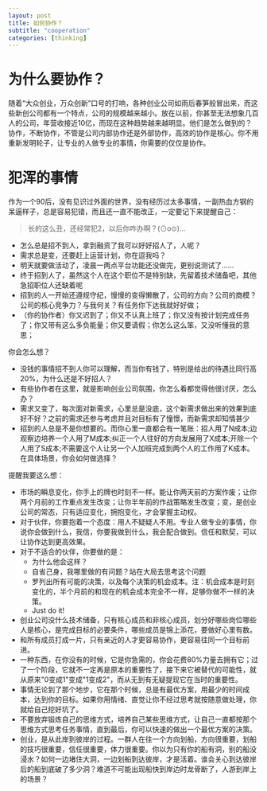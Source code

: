 ```yaml
---
layout: post
title: 如何协作？
subtitle: "cooperation"
categories: [thinking]
---
```


# 为什么要协作？

随着“大众创业，万众创新”口号的打响，各种创业公司如雨后春笋般冒出来，而这些新创公司都有一个特点，公司的规模越来越小。放在以前，你甚至无法想象几百人的公司，年营收接近10亿，而现在这种趋势越来越明显。他们是怎么做到的？协作，不断协作，不管是公司内部协作还是外部协作，高效的协作是核心。你不用重新发明轮子，让专业的人做专业的事情，你需要的仅仅是协作。

# 犯浑的事情

作为一个90后，没有见识过外面的世界，没有经历过太多事情，一副热血方钢的呆逼样子，总是容易犯错，而且还一直不能改正，一定要记下来提醒自己：

> 长的这么丑，还经常犯2，以后你咋办啊？(⊙o⊙)… 

* 怎么总是招不到人，拿到融资了我可以好好招人了，人呢？
* 需求总是变，还要赶上运营计划，你在逗我吗？
* 明天就要做活动了，凌晨一两点平台功能还没做完，更别说测试了……
* 终于招到人了，虽然这个人在这个职位不是特别缺，先留着技术储备吧，其他急招职位人还缺着呢
* 招到的人一开始还遵规守纪，慢慢的变得懒散了，公司的方向？公司的商模？公司的核心竞争力？与我何关？有任务你下达我就好好做；
* （你的协作者）你又迟到了；你又不认真上班了；你又没有按计划完成任务了；你又带有这么多负能量；你又要请假；你怎么这么笨，又没听懂我的意思；

你会怎么想？

* 没钱的事情招不到人你可以理解，而当你有钱了，特别是给出的待遇比同行高20%，为什么还是不好招人？
* 有些协作者在这里，就是影响创业公司氛围，你怎么看都觉得他很讨厌，怎么办？
* 需求又变了，每次面对新需求，心里总是没底，这个新需求做出来的效果到底好不好？之前的需求还参与考虑并且对目标有了憧憬，而新需求却知情甚少
* 招到的人总是不是你想要的。而你心里一直都会有一笔账：招人用了N成本;边观察边培养一个人用了M成本;纠正一个人往好的方向发展用了X成本;开除一个人用了S成本;不需要这个人让另一个人加班完成到两个人的工作用了K成本。在具体场景，你会如何做选择？

提醒我要这么想：

* 市场的瞬息变化，你手上的牌也时刻不一样。能让你两天前的方案作废；让你两个月前的工作重点发生改变；让你半年前的作战策略发生改变；变，是创业公司的常态，只有适应变化，拥抱变化，才会掌握主动权。
* 对于伙伴，你要抱着一个态度：用人不疑疑人不用。专业人做专业的事情，你说你会做到什么，我信，你要我做到什么，我会配合做到。信任和默契，可以让协作达到更高效果。
* 对于不适合的伙伴，你要做的是：
  * 为什么他会这样？
  * 自省己身，我哪里做的有问题？站在大局去思考这个问题
  * 罗列出所有可能的决策，以及每个决策的机会成本。注：机会成本是时刻变化的，半个月前的和现在的机会成本完全不一样，足够你做不一样的决策。
  * Just do it!
* 创业公司没什么技术储备，只有核心成员和非核心成员，划分好哪些岗位哪些人是核心，是完成目标的必要条件，哪些成员是锦上添花，要做好心里有数。
* 和所有成员打成一片，只有亲近的人才更容易协作，更容易往同一个目标前进。
* 一种东西，在你没有的时候，它是你急需的，你会花费80%力量去拥有它；过了一个阶段，它就不一定再是原本的重要性了，接下来它被替代的可能性，就从原来"0变成1"变成"1变成2"，而从无到有无疑提现它在当时的重要性。
* 事情无论到了那个地步，它在那个时候，总是有最优方案，用最少的时间成本，达到你的目标。如果你用情绪、直觉让你不经过思考就按随意做处理，你就给自己挖好坑了。
* 不要放弃锻炼自己的思维方式，培养自己某些思维方式，让自己一直都按那个思维方式思考任务事情，直到最后，你可以快速的做出一个最优方案的决策。
* 创业，是从此岸到彼岸的过程。一群人在往一个方向划船，方向很重要，划船的技巧很重要，信任很重要，体力很重要。你以为只有你的船有洞，别的船没浸水？如何一边堵住大洞，一边划船到达彼岸，才是活着。谁会关心到达彼岸后的船到底破了多少洞？难道不可能出现船快到岸边时龙骨断了，人游到岸上的场景？
